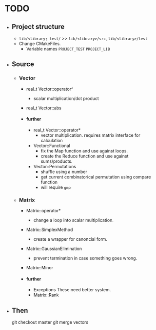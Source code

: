 # TODO

* ## Project structure

	* `lib/<library; test/` >> `lib/<library>/src`, `lib/<library>/test`
	* Change CMakeFiles.
		* Variable names `PROJECT_TEST` `PROJECT_LIB`

* ## Source

	* ### Vector

		* real_t Vector::operator^
			* scalar multiplication/dot product
		* real_t Vector::abs
	
		* #### further
		
			* real_t Vector::operator*
				* vector multiplication. requires matrix interface for calculation
			* Vector::Functional
				* fix the Map function and use against loops.
				* create the Reduce function and use against sums/products.
			* Vector::Permutations
				* shuffle using a number
				* get current combinatorical permutation using compare function
				* will require `gmp`

	* ### Matrix

		* Matrix::operator*	
			* change a loop into scalar multiplication.
		* Matrix::SimplexMethod
			* create a wrapper for canoncial form.
		* Matrix::GaussianElimination
			* prevent termination in case something goes wrong.
		* Matrix::Minor

		* #### further

			* Exceptions
				These need better system.
			* Matrix::Rank

* ## Then

	git checkout master
	git merge vectors